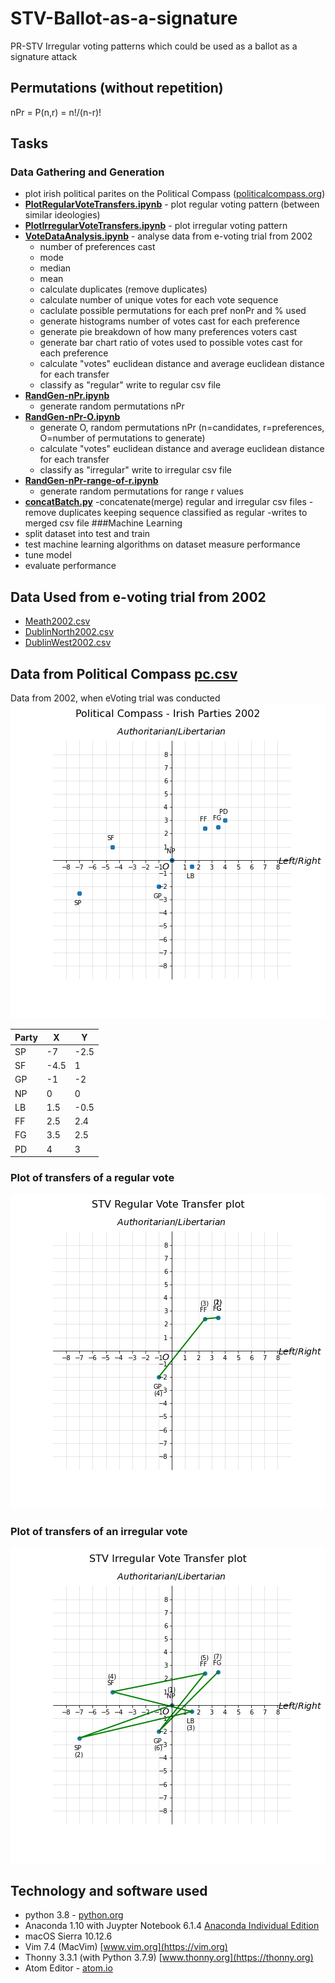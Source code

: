 # STV-Ballot-as-a-signature
PR-STV Irregular voting patterns which could be used as a ballot as a signature attack
## Permutations (without repetition)
nPr = P(n,r) = n!/(n-r)!
## Tasks
### Data Gathering and Generation
- plot irish political parites on the Political Compass ([politicalcompass.org](https://politicalcompass.org/ireland2020))
- **[PlotRegularVoteTransfers.ipynb](/python/PlotRegularVoteTransfers.ipynb)** - plot regular voting pattern (between similar ideologies)
- **[PlotIrregularVoteTransfers.ipynb](/python/PlotIrregularVoteTransfers.ipynb)** - plot irregular voting pattern
- **[VoteDataAnalysis.ipynb](/python/VoteDataAnalysis.ipynb)** - analyse data from e-voting trial from 2002
  - number of preferences cast
  - mode
  - median
  - mean
  - calculate duplicates (remove duplicates)
  - calculate number of unique votes for each vote sequence
  - caclulate possible permutations for each pref nonPr and % used
  - generate histograms number of votes cast for each preference
  - generate pie breakdown of how many preferences voters cast
  - generate bar chart ratio of votes used to possible votes cast for each preference
  - calculate "votes" euclidean distance and average euclidean distance for each transfer
  - classify as "regular" write to regular csv file
- **[RandGen-nPr.ipynb](/python/RandGen-nPr.ipynb)** 
  - generate random permutations nPr
- **[RandGen-nPr-O.ipynb](/python/RandGen-nPr-O.ipynb)** 
  - generate O, random permutations nPr (n=candidates, r=preferences, O=number of permutations to generate)
  - calculate "votes" euclidean distance and average euclidean distance for each transfer
  - classify as "irregular" write to irregular csv file
- **[RandGen-nPr-range-of-r.ipynb](/python/RandGen-nPr-range-of-r.ipynb)** 
  - generate random permutations for range r values
- **[concatBatch.py](/python/concatBatch.py)**
  -concatenate(merge) regular and irregular csv files
  -remove duplicates keeping sequence classified as regular
  -writes to merged csv file
###Machine Learning
- split dataset into test and train
- test machine learning algorithms on dataset measure performance
- tune model
- evaluate performance

## Data Used from e-voting trial from 2002
- [Meath2002.csv](/data/Meath2002.csv)
- [DublinNorth2002.csv](/data/DublinNorth2002.csv)
- [DublinWest2002.csv](/data/DublinWest2002.csv)

## Data from Political Compass [pc.csv](/data/pc.csv)
Data from 2002, when eVoting trial was conducted
![Irish parties on the political compass](/images/PCplot.png)

| Party | X    | Y     |
|-------|------|-------|
| SP    | -7   | -2.5  |
| SF    | -4.5 | 1     |
| GP    | -1   | -2    |
| NP    | 0    | 0     |
| LB    | 1.5  | -0.5  |
| FF    | 2.5  | 2.4   |
| FG    | 3.5  | 2.5   |
| PD    | 4    | 3     |

### Plot of transfers of a regular vote
![Plot of transfers of a regular vote](/images/RegularVoteTransferplot.png)

### Plot of transfers of an irregular vote
![Plot of transfers of a irregular vote](/images/IrregularVoteTransfersplot.png)

## Technology and software used
- python 3.8 - [python.org](https://python.org)
- Anaconda 1.10 with Juypter Notebook 6.1.4 [Anaconda Individual Edition](https://www.anaconda.com/products/individual)
- macOS Sierra 10.12.6
- Vim 7.4 (MacVim) [www.vim.org](https://vim.org)
- Thonny 3.3.1 (with Python 3.7.9) [www.thonny.org](https://thonny.org)
- Atom Editor - [atom.io](https://atom.io/)
